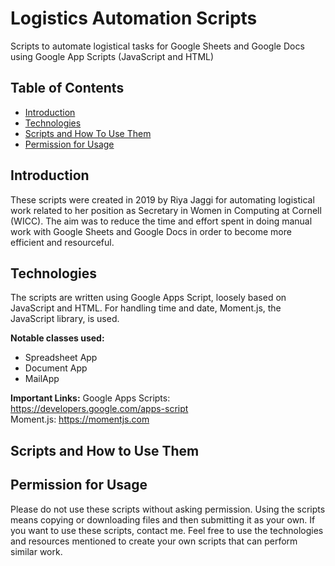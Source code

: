 # Logistics Automation Scripts

Scripts to automate logistical tasks for Google Sheets and Google Docs using Google App Scripts (JavaScript and HTML)


## Table of Contents

* [Introduction](#introduction)
* [Technologies](#technologies)
* [Scripts and How To Use Them](#scripts)
* [Permission for Usage](#usage)


<a name="introduction"></a>
## Introduction

These scripts were created in 2019 by Riya Jaggi for automating logistical work related to her position as Secretary in Women in Computing at Cornell (WICC). The aim was to reduce the time and effort spent in doing manual work with Google Sheets and Google Docs in order to become more efficient and resourceful.


<a name="technologies"></a>
## Technologies

The scripts are written using Google Apps Script, loosely based on JavaScript and HTML. For handling time and date, Moment.js, the JavaScript library, is used.

**Notable classes used:**
- Spreadsheet App
- Document App
- MailApp

**Important Links:**
Google Apps Scripts: https://developers.google.com/apps-script </br>
Moment.js: https://momentjs.com

<a name= "scripts"></a>
## Scripts and How to Use Them



<a name= "usage"></a>
## Permission for Usage

Please do not use these scripts without asking permission. Using the scripts means copying or downloading files and then submitting it as your own. If you want to use these scripts, contact me. Feel free to use the technologies and resources mentioned to create your own scripts that can perform similar work.
